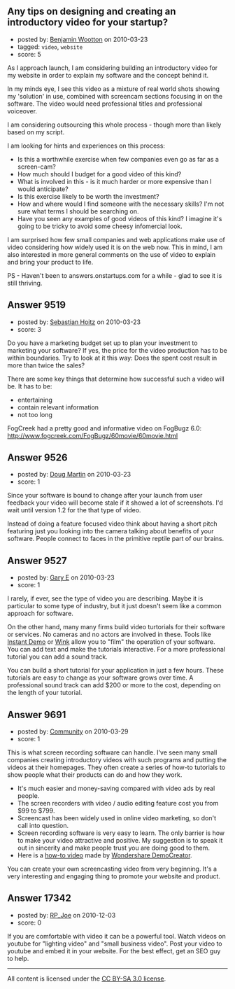 ## Any tips on designing and creating an introductory video for your startup?

- posted by: [Benjamin Wootton](https://stackexchange.com/users/-1/2094-benjamin-wootton) on 2010-03-23
- tagged: `video`, `website`
- score: 5

As I approach launch, I am considering building an introductory video for my website in order to explain my software and the concept behind it.   

In my minds eye, I see this video as a mixture of real world shots showing my 'solution' in use, combined with screencam sections focusing in on the software.  The video would need professional titles and professional voiceover.

I am considering outsourcing this whole process - though more than likely based on my script.

I am looking for hints and experiences on this process:

 - Is this a worthwhile exercise when few companies even go as far as a screen-cam?
 - How much should I budget for a good video of this kind?
 - What is involved in this - is it much harder or more expensive than I would anticipate?
 - Is this exercise likely to be worth the investment?
 - How and where would I find someone with the necessary skills?  I'm not sure what terms I should be searching on.  
 - Have you seen any examples of good videos of this kind?  I imagine it's going to be tricky to avoid some cheesy infomercial look.  

I am surprised how few small companies and web applications make use of video considering how widely used it is on the web now.  This in mind, I am also interested in more general comments on the use of video to explain and bring your product to life. 
 
PS - Haven't been to answers.onstartups.com for a while - glad to see it is still thriving.


## Answer 9519

- posted by: [Sebastian Hoitz](https://stackexchange.com/users/-1/313-sebastian-hoitz) on 2010-03-23
- score: 3

Do you have a marketing budget set up to plan your investment to marketing your software? If yes, the price for the video production has to be within boundaries. Try to look at it this way: Does the spent cost result in more than twice the sales?

There are some key things that determine how successful such a video will be. It has to be:

- entertaining
- contain relevant information
- not too long

FogCreek had a pretty good and informative video on FogBugz 6.0: http://www.fogcreek.com/FogBugz/60movie/60movie.html


## Answer 9526

- posted by: [Doug Martin](https://stackexchange.com/users/-1/2126-doug-martin) on 2010-03-23
- score: 1

Since your software is bound to change after your launch from user feedback your video will become stale if it showed a lot of screenshots.  I'd wait until version 1.2 for the that type of video.

Instead of doing a feature focused video think about having a short pitch featuring just you looking into the camera talking about benefits of your software.  People connect to faces in the primitive reptile part of our brains.


## Answer 9527

- posted by: [Gary E](https://stackexchange.com/users/-1/2587-gary-e) on 2010-03-23
- score: 1

<p>I rarely, if ever, see the type of video you are describing. Maybe it is particular to some type of industry, but it just doesn't seem like a common approach for software.</p>

<p>On the other hand, many many firms build video turtorials for their software or services. No cameras and no actors are involved in these. Tools like <a href="http://www.instant-demo.com/" rel="nofollow">Instant Demo</a> or <a href="http://www.debugmode.com/wink/" rel="nofollow">Wink</a> allow you to "film" the operation of your software. You can add text and make the tutorials interactive. For a more professional tutorial you can add a sound track.</p>

<p>You can build a short tutorial for your application in just a few hours. These tutorials are easy to change as your software grows over time. A professional sound track can add $200 or more to the cost, depending on the length of your tutorial.</p>



## Answer 9691

- posted by: [Community](https://stackexchange.com/users/-1/-1-community) on 2010-03-29
- score: 1

<p>This is what screen recording software can handle. I've seen many small companies creating introductory videos with such programs and putting the videos at their homepages. They often create a series of how-to tutorials to show people what their products can do and how they work.</p>

<ul>
<li>It's much easier and money-saving compared with video ads by real people.</li>
<li>The screen recorders with video / audio editing feature cost you from $99 to $799.</li>
<li>Screencast has been widely used in online video marketing, so don't call into question.</li>
<li>Screen recording software is very easy to learn. The only barrier is how to make your video attractive and positive. My suggestion is to speak it out in sincerity and make people trust you are doing good to them.</li>
<li>Here is a <a href="http://www.ugottatry.com/flash_demo.php" rel="nofollow">how-to video</a> made by <a href="http://www.sameshow.com/demo-creator.html" rel="nofollow">Wondershare DemoCreator</a>.</li>
</ul>

<p>You can create your own screencasting video from very beginning. It's a very interesting and engaging thing to promote your website and product.</p>



## Answer 17342

- posted by: [RP_Joe](https://stackexchange.com/users/-1/5736-rp-joe) on 2010-12-03
- score: 0

If you are comfortable with video it can be a powerful tool. 
Watch videos on youtube for "lighting video" and "small business video".
Post your video to youtube and embed it in your website. For the best effect, get an SEO guy to help. 



---

All content is licensed under the [CC BY-SA 3.0 license](https://creativecommons.org/licenses/by-sa/3.0/).
